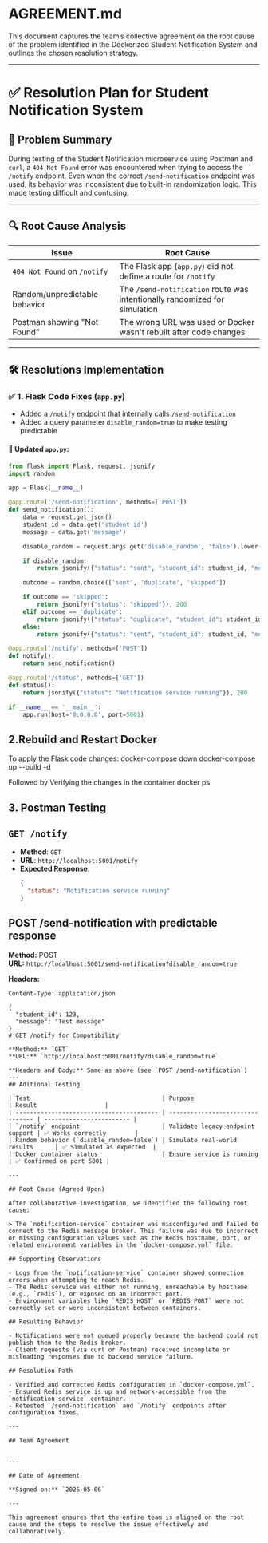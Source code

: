 # AGREEMENT.md

This document captures the team’s collective agreement on the root cause of the problem identified in the Dockerized Student Notification System and outlines the chosen resolution strategy.

---
# ✅ Resolution Plan for Student Notification System

## 🧩 Problem Summary

During testing of the Student Notification microservice using Postman and `curl`, a `404 Not Found` error was encountered when trying to access the `/notify` endpoint. Even when the correct `/send-notification` endpoint was used, its behavior was inconsistent due to built-in randomization logic. This made testing difficult and confusing.

---


## 🔍 Root Cause Analysis

| Issue                                      | Root Cause                                                                 |
|-------------------------------------------|----------------------------------------------------------------------------|
| `404 Not Found` on `/notify`              | The Flask app (`app.py`) did not define a route for `/notify`             |
| Random/unpredictable behavior             | The `/send-notification` route was intentionally randomized for simulation |
| Postman showing "Not Found"               | The wrong URL was used or Docker wasn't rebuilt after code changes        |

---

## 🛠️ Resolutions Implementation

### ✅ 1. Flask Code Fixes (`app.py`)

- Added a `/notify` endpoint that internally calls `/send-notification`
- Added a query parameter `disable_random=true` to make testing predictable

#### 🔧 Updated `app.py`:

```python
from flask import Flask, request, jsonify
import random

app = Flask(__name__)

@app.route('/send-notification', methods=['POST'])
def send_notification():
    data = request.get_json()
    student_id = data.get('student_id')
    message = data.get('message')

    disable_random = request.args.get('disable_random', 'false').lower() == 'true'

    if disable_random:
        return jsonify({"status": "sent", "student_id": student_id, "message": message}), 200

    outcome = random.choice(['sent', 'duplicate', 'skipped'])

    if outcome == 'skipped':
        return jsonify({"status": "skipped"}), 200
    elif outcome == 'duplicate':
        return jsonify({"status": "duplicate", "student_id": student_id}), 200
    else:
        return jsonify({"status": "sent", "student_id": student_id, "message": message}), 200

@app.route('/notify', methods=['POST'])
def notify():
    return send_notification()

@app.route('/status', methods=['GET'])
def status():
    return jsonify({"status": "Notification service running"}), 200

if __name__ == '__main__':
    app.run(host='0.0.0.0', port=5001)
```
## 2.Rebuild and Restart Docker
To apply the Flask code changes:
docker-compose down
docker-compose up --build -d

Followed by Verifying the changes in the container
docker ps

## 3. Postman Testing

## `GET /notify`

- **Method**: `GET`  
- **URL**: `http://localhost:5001/notify`  
- **Expected Response**:
  ```json
  {
    "status": "Notification service running"
  }

## POST /send-notification with predictable response

**Method:** POST  
**URL:** `http://localhost:5001/send-notification?disable_random=true`

**Headers:**
```http
Content-Type: application/json

{
  "student_id": 123,
  "message": "Test message"
}
# GET /notify for Compatibility

**Method:** `GET`  
**URL:** `http://localhost:5001/notify?disable_random=true`

**Headers and Body:** Same as above (see `POST /send-notification`)
---
## Aditional Testing

| Test                                     | Purpose                          | Result                   |
| ---------------------------------------- | -------------------------------- | ------------------------ |
| `/notify` endpoint                       | Validate legacy endpoint support | ✅ Works correctly        |
| Random behavior (`disable_random=false`) | Simulate real-world results      | ✅ Simulated as expected  |
| Docker container status                  | Ensure service is running        | ✅ Confirmed on port 5001 |

---

## Root Cause (Agreed Upon)

After collaborative investigation, we identified the following root cause:

> The `notification-service` container was misconfigured and failed to connect to the Redis message broker. This failure was due to incorrect or missing configuration values such as the Redis hostname, port, or related environment variables in the `docker-compose.yml` file.

## Supporting Observations

- Logs from the `notification-service` container showed connection errors when attempting to reach Redis.
- The Redis service was either not running, unreachable by hostname (e.g., `redis`), or exposed on an incorrect port.
- Environment variables like `REDIS_HOST` or `REDIS_PORT` were not correctly set or were inconsistent between containers.

## Resulting Behavior

- Notifications were not queued properly because the backend could not publish them to the Redis broker.
- Client requests (via curl or Postman) received incomplete or misleading responses due to backend service failure.

## Resolution Path

- Verified and corrected Redis configuration in `docker-compose.yml`.
- Ensured Redis service is up and network-accessible from the `notification-service` container.
- Retested `/send-notification` and `/notify` endpoints after configuration fixes.

---

## Team Agreement


---

## Date of Agreement

**Signed on:** `2025-05-06`

---

This agreement ensures that the entire team is aligned on the root cause and the steps to resolve the issue effectively and collaboratively.